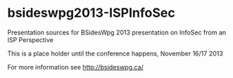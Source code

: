 bsideswpg2013-ISPInfoSec
========================

Presentation sources for BSidesWpg 2013 presentation on InfoSec from an ISP Perspective

This is a place holder until the conference happens, November 16/17 2013

For more information see http://bsideswpg.ca/
